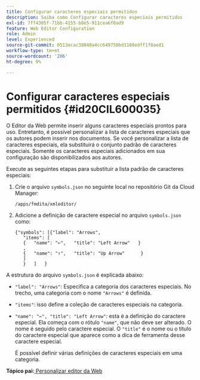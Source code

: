 ```yaml
---
title: Configurar caracteres especiais permitidos
description: Saiba como Configurar caracteres especiais permitidos
exl-id: 7ff4305f-71bb-4155-b8e5-911cea6f0ad9
feature: Web Editor Configuration
role: Admin
level: Experienced
source-git-commit: 0513ecac38840a4cc649758bd1180edff1f8aed1
workflow-type: tm+mt
source-wordcount: '206'
ht-degree: 0%

---
```


# Configurar caracteres especiais permitidos {#id20CIL600035}

O Editor da Web permite inserir alguns caracteres especiais prontos para uso. Entretanto, é possível personalizar a lista de caracteres especiais que os autores podem inserir nos documentos. Se você personalizar a lista de caracteres especiais, ela substituirá o conjunto padrão de caracteres especiais. Somente os caracteres especiais adicionados em sua configuração são disponibilizados aos autores.

Execute as seguintes etapas para substituir a lista padrão de caracteres especiais:

1. Crie o arquivo `symbols.json` no seguinte local no repositório Git da Cloud Manager:

   ```
   /apps/fmdita/xmleditor/
   ```

1. Adicione a definição de caractere especial no arquivo `symbols.json` como:

   ```
   {"symbols": [{"label": "Arrows",
      "items": [
      {   "name": "←",   "title": "Left Arrow"   } 
      ,   
      {   "name": "↑",   "title": "Up Arrow"      } 
      ]   
      }   ]   }
   ```


A estrutura do arquivo `symbols.json` é explicada abaixo:

- `"label": "Arrows"`: Especifica a categoria dos caracteres especiais. No trecho, uma categoria com o nome `"Arrows"` é definida.
- `"items"`: isso define a coleção de caracteres especiais na categoria.
- `"name": "←", "title": "Left Arrow"`: esta é a definição do caractere especial. Ela começa com o rótulo `"name"`, que não deve ser alterado. O nome é seguido pelo caractere especial. O `"title"` é o nome ou o título do caractere especial que aparece como a dica de ferramenta desse caractere especial.

  É possível definir várias definições de caracteres especiais em uma categoria.


**Tópico pai:**[ Personalizar editor da Web](conf-web-editor.md)
